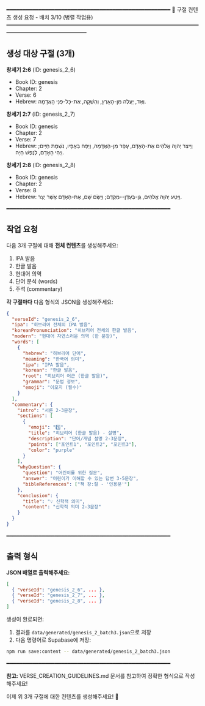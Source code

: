 ━━━━━━━━━━━━━━━━━━━━━━━━━━━━━━━━━━━━━━━━━━━━━━━━━━━
📖 구절 컨텐츠 생성 요청 - 배치 3/10 (병렬 작업용)
━━━━━━━━━━━━━━━━━━━━━━━━━━━━━━━━━━━━━━━━━━━━━━━━━━━

## 생성 대상 구절 (3개)

**창세기 2:6** (ID: genesis_2_6)
- Book ID: genesis
- Chapter: 2
- Verse: 6
- Hebrew: וְאֵד, יַעֲלֶה מִן-הָאָרֶץ, וְהִשְׁקָה, אֶת-כָּל-פְּנֵי הָאֲדָמָה.


**창세기 2:7** (ID: genesis_2_7)
- Book ID: genesis
- Chapter: 2
- Verse: 7
- Hebrew: וַיִּיצֶר יְהוָה אֱלֹהִים אֶת-הָאָדָם, עָפָר מִן-הָאֲדָמָה, וַיִּפַּח בְּאַפָּיו, נִשְׁמַת חַיִּים; וַיְהִי הָאָדָם, לְנֶפֶשׁ חַיָּה.


**창세기 2:8** (ID: genesis_2_8)
- Book ID: genesis
- Chapter: 2
- Verse: 8
- Hebrew: וַיִּטַּע יְהוָה אֱלֹהִים, גַּן-בְּעֵדֶן--מִקֶּדֶם; וַיָּשֶׂם שָׁם, אֶת-הָאָדָם אֲשֶׁר יָצָר.


━━━━━━━━━━━━━━━━━━━━━━━━━━━━━━━━━━━━━━━━━━━━━━━━━━━

## 작업 요청

다음 3개 구절에 대해 **전체 컨텐츠**를 생성해주세요:
1. IPA 발음
2. 한글 발음
3. 현대어 의역
4. 단어 분석 (words)
5. 주석 (commentary)

**각 구절마다** 다음 형식의 JSON을 생성해주세요:

```json
{
  "verseId": "genesis_2_6",
  "ipa": "히브리어 전체의 IPA 발음",
  "koreanPronunciation": "히브리어 전체의 한글 발음",
  "modern": "현대어 자연스러운 의역 (한 문장)",
  "words": [
    {
      "hebrew": "히브리어 단어",
      "meaning": "한국어 의미",
      "ipa": "IPA 발음",
      "korean": "한글 발음",
      "root": "히브리어 어근 (한글 발음)",
      "grammar": "문법 정보",
      "emoji": "이모지 (필수)"
    }
  ],
  "commentary": {
    "intro": "서론 2-3문장",
    "sections": [
      {
        "emoji": "1️⃣",
        "title": "히브리어 (한글 발음) - 설명",
        "description": "단어/개념 설명 2-3문장",
        "points": ["포인트1", "포인트2", "포인트3"],
        "color": "purple"
      }
    ],
    "whyQuestion": {
      "question": "어린이를 위한 질문",
      "answer": "어린이가 이해할 수 있는 답변 3-5문장",
      "bibleReferences": ["책 장:절 - '인용문'"]
    },
    "conclusion": {
      "title": "💡 신학적 의미",
      "content": "신학적 의미 2-3문장"
    }
  }
}
```

━━━━━━━━━━━━━━━━━━━━━━━━━━━━━━━━━━━━━━━━━━━━━━━━━━━

## 출력 형식

**JSON 배열로 출력해주세요:**

```json
[
  { "verseId": "genesis_2_6", ... },
  { "verseId": "genesis_2_7", ... },
  { "verseId": "genesis_2_8", ... }
]
```

생성이 완료되면:
1. 결과를 `data/generated/genesis_2_batch3.json`으로 저장
2. 다음 명령어로 Supabase에 저장:

```bash
npm run save:content -- data/generated/genesis_2_batch3.json
```

━━━━━━━━━━━━━━━━━━━━━━━━━━━━━━━━━━━━━━━━━━━━━━━━━━━

**참고:** VERSE_CREATION_GUIDELINES.md 문서를 참고하여 정확한 형식으로 작성해주세요!

이제 위 3개 구절에 대한 컨텐츠를 생성해주세요! 🙏

